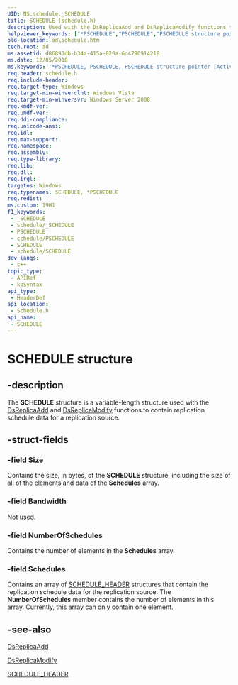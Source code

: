 ```yaml
---
UID: NS:schedule._SCHEDULE
title: SCHEDULE (schedule.h)
description: Used with the DsReplicaAdd and DsReplicaModify functions to contain replication schedule data for a replication source.
helpviewer_keywords: ["*PSCHEDULE","PSCHEDULE","PSCHEDULE structure pointer [Active Directory]","SCHEDULE","SCHEDULE structure [Active Directory]","ad.schedule","schedule/PSCHEDULE","schedule/SCHEDULE"]
old-location: ad\schedule.htm
tech.root: ad
ms.assetid: d86890db-b34a-415a-820a-6d4790914218
ms.date: 12/05/2018
ms.keywords: '*PSCHEDULE, PSCHEDULE, PSCHEDULE structure pointer [Active Directory], SCHEDULE, SCHEDULE structure [Active Directory], ad.schedule, schedule/PSCHEDULE, schedule/SCHEDULE'
req.header: schedule.h
req.include-header: 
req.target-type: Windows
req.target-min-winverclnt: Windows Vista
req.target-min-winversvr: Windows Server 2008
req.kmdf-ver: 
req.umdf-ver: 
req.ddi-compliance: 
req.unicode-ansi: 
req.idl: 
req.max-support: 
req.namespace: 
req.assembly: 
req.type-library: 
req.lib: 
req.dll: 
req.irql: 
targetos: Windows
req.typenames: SCHEDULE, *PSCHEDULE
req.redist: 
ms.custom: 19H1
f1_keywords:
 - _SCHEDULE
 - schedule/_SCHEDULE
 - PSCHEDULE
 - schedule/PSCHEDULE
 - SCHEDULE
 - schedule/SCHEDULE
dev_langs:
 - c++
topic_type:
 - APIRef
 - kbSyntax
api_type:
 - HeaderDef
api_location:
 - Schedule.h
api_name:
 - SCHEDULE
---
```


# SCHEDULE structure


## -description

The <b>SCHEDULE</b> structure is a variable-length structure used with the <a href="https://docs.microsoft.com/windows/desktop/api/ntdsapi/nf-ntdsapi-dsreplicaadda">DsReplicaAdd</a> and <a href="https://docs.microsoft.com/windows/desktop/api/ntdsapi/nf-ntdsapi-dsreplicamodifya">DsReplicaModify</a> functions to contain replication schedule data for a replication source.

## -struct-fields

### -field Size

Contains the size, in bytes, of the <b>SCHEDULE</b> structure, including the size of all of the elements and data of the <b>Schedules</b> array.

### -field Bandwidth

Not used.

### -field NumberOfSchedules

Contains the number of elements in the <b>Schedules</b> array.

### -field Schedules

Contains an array of <a href="https://docs.microsoft.com/windows/desktop/api/schedule/ns-schedule-schedule_header">SCHEDULE_HEADER</a> structures that contain the replication schedule data for the replication source. The <b>NumberOfSchedules</b> member contains the number of elements in this array. Currently, this array can only contain one element.

## -see-also

<a href="https://docs.microsoft.com/windows/desktop/api/ntdsapi/nf-ntdsapi-dsreplicaadda">DsReplicaAdd</a>



<a href="https://docs.microsoft.com/windows/desktop/api/ntdsapi/nf-ntdsapi-dsreplicamodifya">DsReplicaModify</a>



<a href="https://docs.microsoft.com/windows/desktop/api/schedule/ns-schedule-schedule_header">SCHEDULE_HEADER</a>

